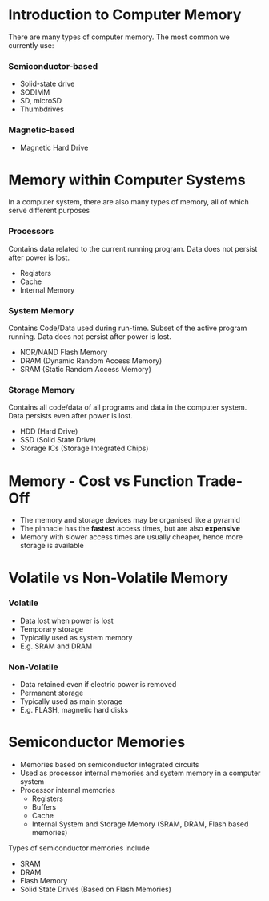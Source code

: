 # Introduction to Computer Memory

There are many types of computer memory. The most common we currently use:

### Semiconductor-based

- Solid-state drive
- SODIMM
- SD, microSD
- Thumbdrives

### Magnetic-based

- Magnetic Hard Drive

# Memory within Computer Systems

In a computer system, there are also many types of memory, all of which serve different purposes

### Processors

Contains data related to the current running program. Data does not persist after power is lost.

- Registers
- Cache
- Internal Memory

### System Memory

Contains Code/Data used during run-time. Subset of the active program running. Data does not persist after power is lost.

- NOR/NAND Flash Memory
- DRAM (Dynamic Random Access Memory)
- SRAM (Static Random Access Memory)

### Storage Memory

Contains all code/data of all programs and data in the computer system. Data persists even after power is lost.

- HDD (Hard Drive)
- SSD (Solid State Drive)
- Storage ICs (Storage Integrated Chips)

# Memory - Cost vs Function Trade-Off

- The memory and storage devices may be organised like a pyramid
- The pinnacle has the **fastest** access times, but are also **expensive**
- Memory with slower access times are usually cheaper, hence more storage is available

# Volatile vs Non-Volatile Memory

### Volatile

- Data lost when power is lost
- Temporary storage
- Typically used as system memory
- E.g. SRAM and DRAM

### Non-Volatile

- Data retained even if electric power is removed
- Permanent storage
- Typically used as main storage
- E.g. FLASH, magnetic hard disks

# Semiconductor Memories

- Memories based on semiconductor integrated circuits
- Used as processor internal memories and system memory in a computer system
- Processor internal memories
  - Registers
  - Buffers
  - Cache
  - Internal System and Storage Memory (SRAM, DRAM, Flash based memories)

Types of semiconductor memories include

- SRAM
- DRAM
- Flash Memory
- Solid State Drives (Based on Flash Memories)
